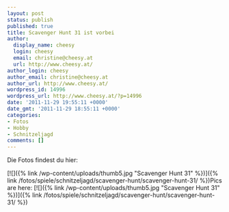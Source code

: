 ```yaml
---
layout: post
status: publish
published: true
title: Scavenger Hunt 31 ist vorbei
author:
  display_name: cheesy
  login: cheesy
  email: christine@cheesy.at
  url: http://www.cheesy.at/
author_login: cheesy
author_email: christine@cheesy.at
author_url: http://www.cheesy.at/
wordpress_id: 14996
wordpress_url: http://www.cheesy.at/?p=14996
date: '2011-11-29 19:55:11 +0000'
date_gmt: '2011-11-29 18:55:11 +0000'
categories:
- Fotos
- Hobby
- Schnitzeljagd
comments: []
---
```

<!--:de-->Die Fotos findest du hier:
[![]({% link /wp-content/uploads/thumb5.jpg "Scavenger Hunt 31" %})]({% link /fotos/spiele/schnitzeljagd/scavenger-hunt/scavenger-hunt-31/ %})<!--:--><!--:en-->Pics are here:
[![]({% link /wp-content/uploads/thumb5.jpg "Scavenger Hunt 31" %})]({% link /fotos/spiele/schnitzeljagd/scavenger-hunt/scavenger-hunt-31/ %})<!--:-->

